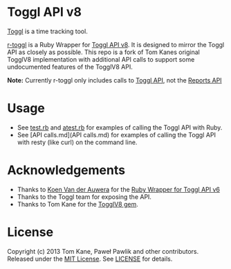 # Toggl API v8
[Toggl](http://www.toggl.com) is a time tracking tool.

[r-toggl](/) is a Ruby Wrapper for [Toggl API v8](https://github.com/toggl/toggl_api_docs). It is designed to mirror the Toggl API as closely as possible. This repo is a fork of Tom Kanes original TogglV8 implementation with additional API calls to support some undocumented features of the TogglV8 API.

**Note:** Currently r-toggl only includes calls to [Toggl API](https://github.com/toggl/toggl_api_docs/blob/master/toggl_api.md), not the [Reports API](https://github.com/toggl/toggl_api_docs/blob/master/reports.md)

# Usage
- See [test.rb](test.rb) and [atest.rb](atest.rb) for examples of calling the Toggl API with Ruby.
- See [API calls.md](API calls.md) for examples of calling the Toggl API with resty (like curl) on the command line.

# Acknowledgements
- Thanks to [Koen Van der Auwera](https://github.com/atog) for the [Ruby Wrapper for Toggl API v6](https://github.com/atog/toggl)
- Thanks to the Toggl team for exposing the API.
- Thanks to Tom Kane for the [TogglV8 gem](https://github.com/kanet77/togglv8).

# License
Copyright (c) 2013 Tom Kane, Paweł Pawlik and other contributors. Released under the [MIT License](http://opensource.org/licenses/mit-license.php). See [LICENSE](LICENSE) for details.
